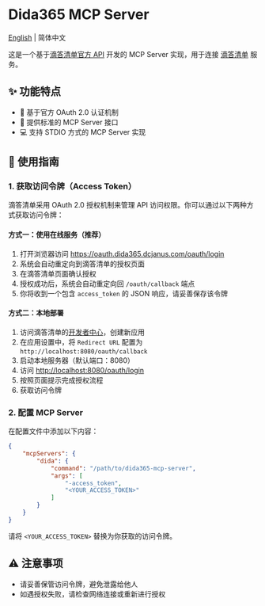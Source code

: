 # Dida365 MCP Server

[English](README.md) | 简体中文

这是一个基于[滴答清单官方 API](https://developer.dida365.com/api#/openapi) 开发的 MCP Server 实现，用于连接 [滴答清单](https://dida365.com) 服务。

## ✨ 功能特点

- 🔐 基于官方 OAuth 2.0 认证机制
- 🎯 提供标准的 MCP Server 接口
- 💻 支持 STDIO 方式的 MCP Server 实现

## 📖 使用指南

### 1. 获取访问令牌（Access Token）

滴答清单采用 OAuth 2.0 授权机制来管理 API 访问权限。你可以通过以下两种方式获取访问令牌：

#### 方式一：使用在线服务（推荐）

1. 打开浏览器访问 <https://oauth.dida365.dcjanus.com/oauth/login>
2. 系统会自动重定向到滴答清单的授权页面
3. 在滴答清单页面确认授权
4. 授权成功后，系统会自动重定向回 `/oauth/callback` 端点
5. 你将收到一个包含 `access_token` 的 JSON 响应，请妥善保存该令牌

#### 方式二：本地部署

1. 访问滴答清单的[开发者中心](https://developer.dida365.com/manage)，创建新应用
2. 在应用设置中，将 `Redirect URL` 配置为 `http://localhost:8080/oauth/callback`
3. 启动本地服务器（默认端口：8080）
4. 访问 <http://localhost:8080/oauth/login>
5. 按照页面提示完成授权流程
6. 获取访问令牌

### 2. 配置 MCP Server

在配置文件中添加以下内容：

```json
{
    "mcpServers": {
        "dida": {
            "command": "/path/to/dida365-mcp-server",
            "args": [
                "-access_token",
                "<YOUR_ACCESS_TOKEN>"
            ]
        }
    }
}
```

请将 `<YOUR_ACCESS_TOKEN>` 替换为你获取的访问令牌。

## ⚠️ 注意事项

- 请妥善保管访问令牌，避免泄露给他人
- 如遇授权失败，请检查网络连接或重新进行授权

